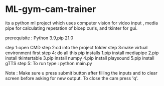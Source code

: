 # ML-gym-cam-trainer
its a python ml project which uses computer vision for video input , media pipe for calculating repetation of bicep curls, and tkinter for gui.


prerequisite :  Python 3.9,pip 21.0   

step 1:open CMD
step 2:cd into the project folder
step 3:make virtual environment first
step 4:  do all this pip installs
         1.pip install mediapipe
         2.pip install tkintertable
         3.pip install numpy
         4.pip install playsound
         5.pip install gTTS
step 5: To run type : python main.py

Note : Make sure u press submit button after filling the inputs and to clear screen before asking for new output.
       To close the cam press 'q'. 

